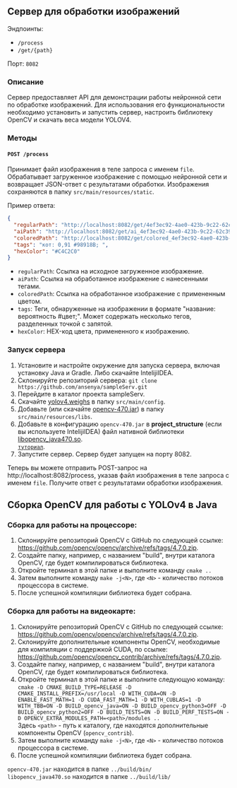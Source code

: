 ## Сервер для обработки изображений

Эндпоинты: 
- `/process`
- `/get/{path}`
    
Порт: `8082`  

### Описание

Сервер предоставляет API для демонстрации работы нейронной сети по обработке изображений. Для использования его функциональности необходимо установить и запустить сервер, настроить библиотеку OpenCV и скачать веса модели YOLOV4.

### Методы

#### `POST /process`

Принимает файл изображения в теле запроса с именем `file`. Обрабатывает загруженное изображение с помощью нейронной сети и возвращает JSON-ответ с результатами обработки. Изображения сохраняются в папку `src/main/resources/static`.

Пример ответа:

```json
{
  "regularPath": "http://localhost:8082/get/4ef3ec92-4ae0-423b-9c22-62c39cd16a01.jpg",
  "aiPath": "http://localhost:8082/get/ai_4ef3ec92-4ae0-423b-9c22-62c39cd16a01.jpg",
  "coloredPath": "http://localhost:8082/get/colored_4ef3ec92-4ae0-423b-9c22-62c39cd16a01.jpg",
  "tags": "кот: 0,91 #98918B; ",
  "hexColor": "#C4C2C0"
}
```

- `regularPath`: Ссылка на исходное загруженное изображение.
- `aiPath`: Ссылка на обработанное изображение с нанесенными тегами.
- `coloredPath`: Ссылка на обработанное изображение с примененным цветом.
- `tags`: Теги, обнаруженные на изображении в формате "название: вероятность #цвет;". Может содержать несколько тегов, разделенных точкой с запятой.
- `hexColor`: HEX-код цвета, примененного к изображению.

### Запуск сервера
1. Установите и настройте окружение для запуска сервера, включая установку Java и Gradle. Либо скачайте IntelijiIDEA.
2. Склонируйте репозиторий сервера: `git clone https://github.com/ansenya/sampleServ.git`
3. Перейдите в каталог проекта sampleServ.
4. Скачайте [yolov4.weighs](https://github.com/AlexeyAB/darknet/releases/download/darknet_yolo_v3_optimal/yolov4.weights) в папку `src/main/config`.
5. Добавьте (или скачайте [opencv-470.jar](https://drive.google.com/file/d/1NtxUHgiKtgyNM9bgBkAnuL8RbbN-XKz9/view?usp=sharing)) в папку `src/main/resources/libs`.
6. Добавьте в конфигурацию `opencv-470.jar` в **project_structure** (если вы используете IntelijiIDEA) файл нативной библиотеки [libopencv_java470.so](https://drive.google.com/file/d/1wfKi149eeDpARoXjrKdwEXBng0eddxlF/view?usp=sharing).  
[`туториал`](https://drive.google.com/file/d/1mt4dAaLLfO7xRpDLP4znJf3hfKq-eJ4n/view?usp=sharing).
7. Запустите сервер. Сервер будет запущен на порту 8082.
  
Теперь вы можете отправить POST-запрос на http://localhost:8082/process, указав файл изображения в теле запроса с именем `file`. Получите ответ с результатами обработки изображения.



## Сборка OpenCV для работы с YOLOv4 в Java
### Сборка для работы на процессоре:
1. Склонируйте репозиторий OpenCV с GitHub по следующей ссылке: https://github.com/opencv/opencv/archive/refs/tags/4.7.0.zip.
2. Создайте папку, например, с названием "build", внутри каталога OpenCV, где будет компилироваться библиотека.
3. Откройте терминал в этой папке и выполните команду `cmake ..`
4. Затем выполните команду `make -j<N>`, где `<N>` - количество потоков процессора в системе.
5. После успешной компиляции библиотека будет собрана.  
### Сборка для работы на видеокарте:
1. Склонируйте репозиторий OpenCV с GitHub по следующей ссылке: https://github.com/opencv/opencv/archive/refs/tags/4.7.0.zip.
2. Склонируйте дополнительные компоненты OpenCV, необходимые для компиляции с поддержкой CUDA, по ссылке: https://github.com/opencv/opencv_contrib/archive/refs/tags/4.7.0.zip.
3. Создайте папку, например, с названием "build", внутри каталога OpenCV, где будет компилироваться библиотека.
4. Откройте терминал в этой папке и выполните следующую команду:
`cmake -D CMAKE_BUILD_TYPE=RELEASE -D CMAKE_INSTALL_PREFIX=/usr/local -D WITH_CUDA=ON -D ENABLE_FAST_MATH=1 -D CUDA_FAST_MATH=1 -D WITH_CUBLAS=1 -D WITH_TBB=ON -D BUILD_opencv_java=ON -D BUILD_opencv_python3=OFF -D BUILD_opencv_python2=OFF -D BUILD_TESTS=ON -D BUILD_PERF_TESTS=ON -D OPENCV_EXTRA_MODULES_PATH=<path>/modules .. `  
Здесь `<path>` - путь к каталогу, где находятся дополнительные компоненты OpenCV (`opencv_contrib`).
5. Затем выполните команду `make -j<N>`, где `<N>` - количество потоков процессора в системе.
6. После успешной компиляции библиотека будет собрана.

`opencv-470.jar` находится в папке `../build/bin/`  
`libopencv_java470.so` находится в папке `../build/lib/`
